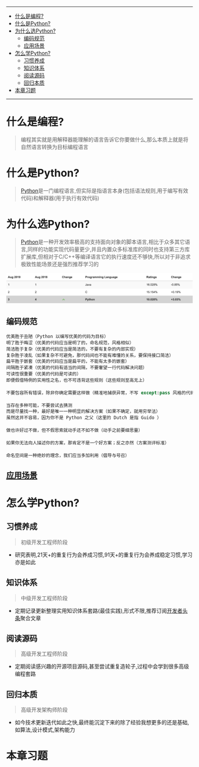 ----

* [什么是编程?](#什么是编程?)
* [什么是Python?](#什么是Python?)
* [为什么选Python?](#为什么选Python?)
  * [编码规范](#编码规范)
  * [应用场景](#应用场景)
* [怎么学Python?](#怎么学Python?)
  * [习惯养成](#习惯养成)
  * [知识体系](#知识体系)
  * [阅读源码](#阅读源码)
  * [回归本质](#回归本质)
* [本章习题](#本章习题)

----

# 什么是编程?

> 编程其实就是用解释器能理解的语言告诉它你要做什么,那么本质上就是将自然语言转换为目标编程语言

# 什么是Python?

> [Python](https://www.python.org/)是一门编程语言,但实际是指语言本身(包括语法规则,用于编写有效代码)和解释器(用于执行有效代码)

# 为什么选Python?

> [Python](https://www.python.org/)是一种开发效率极高的支持面向对象的脚本语言,相比于众多其它语言,同样的功能实现代码量更少,并且内置众多标准库的同时也支持第三方库扩展库,但相对于C/C++等编译语言它的执行速度还不够快,所以对于非追求极致性能场景还是强烈推荐学习的

![image-20190818202714278](简单介绍.assets/image-20190818202714278.png)

## 编码规范

```python
优美胜于丑陋（Python 以编写优美的代码为目标）
明了胜于晦涩（优美的代码应当是明了的，命名规范，风格相似）
简洁胜于复杂（优美的代码应当是简洁的，不要有复杂的内部实现）
复杂胜于凌乱（如果复杂不可避免，那代码间也不能有难懂的关系，要保持接口简洁）
扁平胜于嵌套（优美的代码应当是扁平的，不能有太多的嵌套）
间隔胜于紧凑（优美的代码有适当的间隔，不要奢望一行代码解决问题）
可读性很重要（优美的代码是可读的）
即便假借特例的实用性之名，也不可违背这些规则（这些规则至高无上）
 
不要包容所有错误，除非你确定需要这样做（精准地捕获异常，不写 except:pass 风格的代码）
 
当存在多种可能，不要尝试去猜测
而是尽量找一种，最好是唯一一种明显的解决方案（如果不确定，就用穷举法）
虽然这并不容易，因为你不是 Python 之父（这里的 Dutch 是指 Guido ）
 
做也许好过不做，但不假思索就动手还不如不做（动手之前要细思量）
 
如果你无法向人描述你的方案，那肯定不是一个好方案；反之亦然（方案测评标准）
 
命名空间是一种绝妙的理念，我们应当多加利用（倡导与号召）
```

## [应用场景](https://awesome-python.com/)

# 怎么学Python?

## 习惯养成

> 初级开发工程师阶段

* 研究表明,21天+的重复行为会养成习惯,91天+的重复行为会养成稳定习惯,学习亦是如此

## 知识体系

> 中级开发工程师阶段

* 定期记录更新整理实用知识体系套路(最佳实践),形式不限,推荐订阅[开发者头条](https://toutiao.io/)聚合文章

## 阅读源码

> 高级开发工程师阶段

* 定期阅读感兴趣的开源项目源码,甚至尝试重复造轮子,过程中会学到很多高级编程套路

## 回归本质

> 高级开发架构师阶段

* 如今技术更新迭代如此之快,最终能沉淀下来的除了经验我想更多的还是基础,如算法,设计模式,架构能力

# 本章习题

